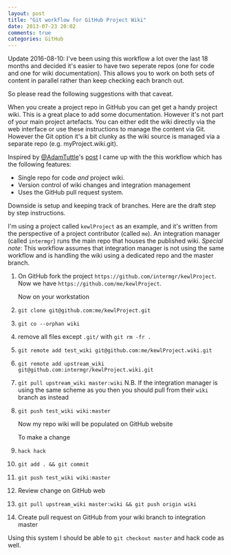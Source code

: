 ```yaml
---
layout: post
title: "Git workflow for GitHub Project Wiki"
date: 2013-07-23 20:02
comments: true
categories: GitHub
---
```


Update 2016-08-10:  I've been using this workflow a lot over the last 18 months and decided it's easier to have two seperate repos (one for code and one for wiki documentation). This allows you to work on both sets of content in parallel rather than keep checking each branch out.

So please read the following suggestions with that caveat.

When you create a project repo in GitHub you can get get a handy project wiki. This is a great place to add some documentation. However it's not part of your main project artefacts. You can either edit the wiki directly via the web interface or use these instructions to manage the content via Git. However the Git option it's a bit clunky as the wiki source is managed via a separate repo (e.g. myProject.wiki.git).

Inspired by [@AdamTuttle](https://twitter.com/AdamTuttle)'s [post](http://fusiongrokker.com/post/how-you-can-contribute-to-taffy-documentation)
I came up with the this workflow which has the following features:

* Single repo for code _and_ project wiki.
* Version control of wiki changes and integration management
* Uses the GitHub pull request system.

Downside is setup and keeping track of branches. Here are the draft step by step instructions.

I'm using a project called ``kewlProject`` as an example, and it's written from the perspective of a project contributor (called ``me``). An integration manager (called ``intermgr``) runs the main repo that houses the published wiki. _Special note_: This workflow assumes that integration manager is not using the same workflow and is handling the wiki using a dedicated repo and the master branch.


1. On GitHub fork the project
  ``https://github.com/intermgr/kewlProject``. Now we have
  ``https://github.com/me/kewlProject``.

    Now on your workstation


2. ``git clone git@github.com:me/kewlProject.git``

3. ``git co --orphan wiki``

4. remove all files except ``.git/`` with ``git rm -fr .``


8. ``git remote add test_wiki
git@github.com:me/kewlProject.wiki.git``

7. ``git remote add upstream_wiki
git@github.com:intermgr/kewlProject.wiki.git``

9. ``git pull upstream_wiki master:wiki``
N.B. If the integration manager is using the same scheme as you then you should pull from their ``wiki`` branch as instead

10. ``git push test_wiki wiki:master``

      Now my repo wiki will be populated on GitHub website

      To make a change

11. ``hack hack``

11. ``git add . && git commit``

12. ``git push test_wiki wiki:master``

13. Review change on GitHub web

14. ``git pull upstream_wiki master:wiki && git push origin wiki``

15. Create pull request on GitHub from your wiki branch to integration master

Using this system I should be able to ``git checkout master`` and hack code as well.
